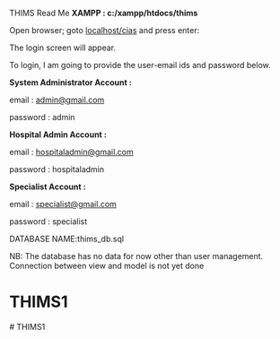 THIMS Read Me
**XAMPP : c:/xampp/htdocs/thims**

Open browser; goto [localhost/cias](http://localhost/thims) and press enter:

The login screen will appear.

To login, I am going to provide the user-email ids and password below.

**System Administrator Account :**

email : admin@gmail.com

password : admin

**Hospital Admin Account :**

email :  hospitaladmin@gmail.com

password : hospitaladmin

**Specialist Account :**

email : specialist@gmail.com

password : specialist


DATABASE NAME:thims_db.sql


NB: The database has no data for now other than user management.
Connection between view and model is not yet done
# THIMS1
#   T H I M S 1  
 
